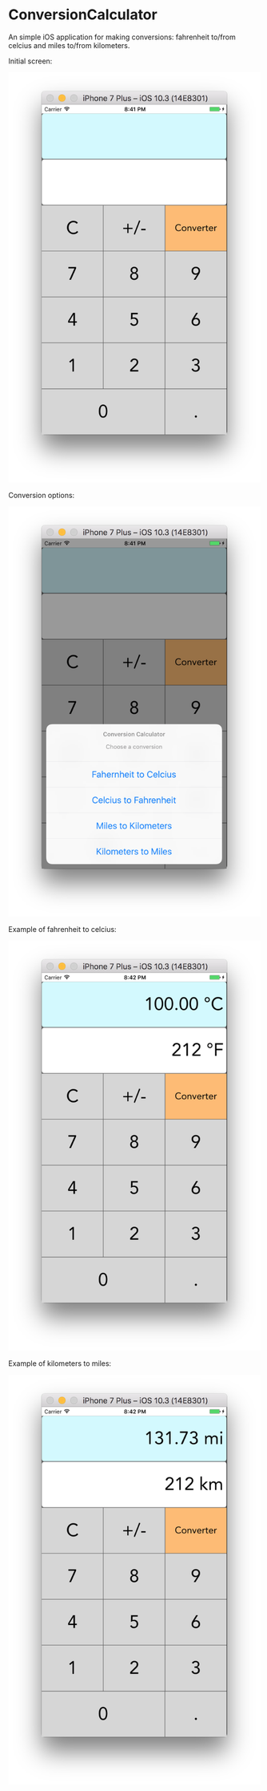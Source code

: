 # ConversionCalculator
An simple iOS application for making conversions: fahrenheit to/from celcius and miles to/from kilometers.  

Initial screen:

![Screenshot](Initial_View.png)


Conversion options:

![Screenshot](Conversion_Options.png)


Example of fahrenheit to celcius:

![Screenshot](Fahrenheit_To_Celcius.png)


Example of kilometers to miles:

![Screenshot](Kilometers_To_Miles.png)
